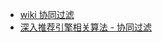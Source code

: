 + [wiki 协同过滤](https://zh.wikipedia.org/wiki/%E5%8D%94%E5%90%8C%E9%81%8E%E6%BF%BE)
+ [深入推荐引擎相关算法 - 协同过滤](https://www.ibm.com/developerworks/cn/web/1103_zhaoct_recommstudy2/)